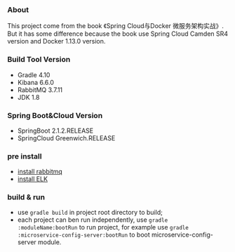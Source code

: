 ### About
This project come from the book 《Spring Cloud与Docker 微服务架构实战》.
But it has some difference because the book use Spring Cloud Camden SR4 version and
Docker 1.13.0 version.

### Build Tool Version
- Gradle 4.10
- Kibana 6.6.0
- RabbitMQ 3.7.11
- JDK 1.8

### Spring Boot&Cloud Version 
- SpringBoot 2.1.2.RELEASE
- SpringCloud Greenwich.RELEASE

### pre install
- [install rabbitmq](https://blog.csdn.net/u010046908/article/details/54773323)
- [install ELK](https://blog.csdn.net/callmepls1/article/details/79441505)

### build & run
- use ```gradle build``` in project root directory to build;
- each project can ben run independently, use ```gradle :moduleName:bootRun``` to run project,
for example use ```gradle :microservice-config-server:bootRun``` to boot microservice-config-server module.